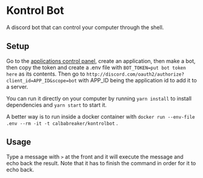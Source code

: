 # Kontrol Bot

A discord bot that can control your computer through the shell.

## Setup

Go to the [applications control
panel](https://discord.com/developers/applications), create an application,
then make a bot, then copy the token and create a .env file with `BOT_TOKEN=put
bot token here` as its contents. Then go to
`http://discord.com/oauth2/authorize?client_id=APP_ID&scope=bot` with APP_ID
being the application id to add it to a server.

You can run it directly on your computer by running `yarn install` to install
dependencies and `yarn start` to start it.

A better way is to run inside a docker container with `docker run --env-file
.env --rm -it -t calbabreaker/kontrolbot` .

## Usage

Type a message with `>` at the front and it will execute the message and echo
back the result.  Note that it has to finish the command in order for it to
echo back.
